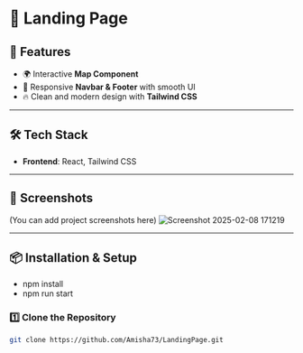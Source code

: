 # 🛵 Landing Page
## 🚀 Features

- 🌍 Interactive **Map Component** 
- 🎨 Responsive **Navbar & Footer** with smooth UI
- 🔥 Clean and modern design with **Tailwind CSS**
---

## 🛠️ Tech Stack

- **Frontend**: React, Tailwind CSS
---

## 📸 Screenshots
(You can add project screenshots here)
![Screenshot 2025-02-08 171219](https://github.com/user-attachments/assets/1dbf6e78-799f-4f01-97f0-592eccb06557)

---

## 📦 Installation & Setup

 - npm install
 - npm run start

### 1️⃣ Clone the Repository
```bash
git clone https://github.com/Amisha73/LandingPage.git
